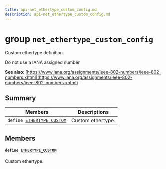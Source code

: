 ```yaml
---
title: api-net_ethertype_custom_config.md
description: api-net_ethertype_custom_config.md
---
```

# group `net_ethertype_custom_config` 

Custom ethertype definition.

Do not use a IANA assigned number 

**See also**: [https://www.iana.org/assignments/ieee-802-numbers/ieee-802-numbers.xhtml](https://www.iana.org/assignments/ieee-802-numbers/ieee-802-numbers.xhtml)

## Summary

 Members                        | Descriptions                                
--------------------------------|---------------------------------------------
`define `[`ETHERTYPE_CUSTOM`](#group__net__ethertype__custom__config_1ga4cdad92e977b9db2c7c75be3949453e4)            | Custom ethertype.

## Members

#### `define `[`ETHERTYPE_CUSTOM`](#group__net__ethertype__custom__config_1ga4cdad92e977b9db2c7c75be3949453e4) 

Custom ethertype.

